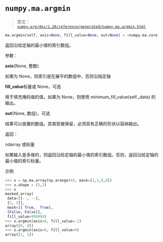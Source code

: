 # `numpy.ma.argmin`

> 原文：[`numpy.org/doc/1.26/reference/generated/numpy.ma.argmin.html`](https://numpy.org/doc/1.26/reference/generated/numpy.ma.argmin.html)

```py
ma.argmin(self, axis=None, fill_value=None, out=None) = <numpy.ma.core._frommethod object>
```

返回沿给定轴的最小值的索引数组。

参数：

**axis**{None, 整数}

如果为 None，则索引是在展平的数组中，否则沿指定轴

**fill_value**标量或 None，可选

用于填充掩码值的值。如果为 None，则使用 minimum_fill_value(self._data) 的输出。

**out**{None, 数组}，可选

结果可以放置的数组。其类型被保留，必须具有正确的形状以容纳输出。

返回：

ndarray 或标量

如果输入是多维的，则返回沿给定轴的最小值的索引数组。否则，返回沿给定轴的最小值的索引标量。

示例

```py
>>> x = np.ma.array(np.arange(4), mask=[1,1,0,0])
>>> x.shape = (2,2)
>>> x
masked_array(
 data=[[--, --],
 [2, 3]],
 mask=[[ True,  True],
 [False, False]],
 fill_value=999999)
>>> x.argmin(axis=0, fill_value=-1)
array([0, 0])
>>> x.argmin(axis=0, fill_value=9)
array([1, 1]) 
```
